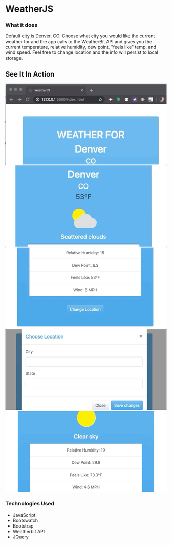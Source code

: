 # WeatherJS

### What it does
Default city is Denver, CO.  Choose what city you would like the current weather for and the app calls to the WeatherBit API and gives you the current temperature, relative humidity, dew point, "feels like" temp, and wind speed.  Feel free to change location and the info will persist to local storage. 

## See It In Action
![Start](assets/media/app1.gif)
![Default City](assets/media/app2.gif)
![Info](assets/media/app3.gif)
![Modal Search](assets/media/app4.gif)
![New Info](assets/media/app5.gif)

### Technologies Used
* JavaScript
* Bootswatch
* Bootstrap
* Weatherbit API
* JQuery